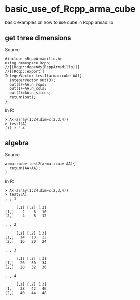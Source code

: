 # basic_use_of_Rcpp_arma_cube
basic examples on how to use cube in Rcpp armadillo


## get three dimensions
Source:
```
#include <RcppArmadillo.h>
using namespace Rcpp;
//[[Rcpp::depends(RcppArmadillo)]]
//[[Rcpp::export]]
IntegerVector test1(arma::cube AA){
  IntegerVector out(3);
  out(0)=AA.n_rows;
  out(1)=AA.n_cols;
  out(2)=AA.n_slices;
  return(out);
}
```
In R:
```
> A<-array(1:24,dim=c(2,3,4))
> test1(A)
[1] 2 3 4
```
## algebra
Source:
```
arma::cube test2(arma::cube AA){
  return(AA+AA);
}
```
In R:
```
> A<-array(1:24,dim=c(2,3,4))
> test2(A)
, , 1

     [,1] [,2] [,3]
[1,]    2    6   10
[2,]    4    8   12

, , 2

     [,1] [,2] [,3]
[1,]   14   18   22
[2,]   16   20   24

, , 3

     [,1] [,2] [,3]
[1,]   26   30   34
[2,]   28   32   36

, , 4

     [,1] [,2] [,3]
[1,]   38   42   46
[2,]   40   44   48
```
